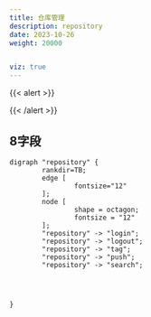 ```yaml
---
title: 仓库管理
description: repository
date: 2023-10-26
weight: 20000


viz: true
---
```

<style>
th, td {
  border: 1px solid rgb(190, 190, 190);
}
</style>
{{< alert >}}


{{< /alert >}}




## 8字段
```viz-dot
digraph "repository" {
        rankdir=TB;
        edge [
                fontsize="12"
        ];
        node [
                shape = octagon;
                fontsize = "12"
        ];
        "repository" -> "login";
        "repository" -> "logout";
        "repository" -> "tag";
        "repository" -> "push";
        "repository" -> "search";




}
```